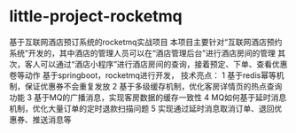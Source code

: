 # little-project-rocketmq
基于互联网酒店预订系统的rocketmq实战项目
本项目主要针对“互联网酒店预约系统”开发的，其中酒店的管理人员可以在“酒店管理后台”进行酒店房间的管理
其次，客人可以通过“酒店小程序”进行酒店房间的查询，接着预定、下单、查看优惠卷等动作
基于springboot，rocketmq进行开发，
技术亮点：
1 基于redis幂等机制，保证优惠券不会重复发放
2 基于多级缓存机制，优化客房详情页的热点查询功能
3 基于MQ的广播消息，实现客房数据的缓存一致性
4 MQ如何基于延时消息机制，优化大量订单的定时退款扫描问题
5 实现通过延时消息取消订单、退回优惠券、推送消息等
